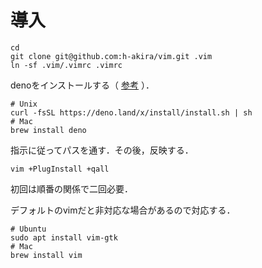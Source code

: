 # 導入
```
cd
git clone git@github.com:h-akira/vim.git .vim
ln -sf .vim/.vimrc .vimrc
```
denoをインストールする（
[参考](https://yoshixmk.github.io/deno-manual-ja/getting_started/installation.html)
）．
```
# Unix
curl -fsSL https://deno.land/x/install/install.sh | sh
# Mac
brew install deno
```
指示に従ってパスを通す．その後，反映する．
```
vim +PlugInstall +qall
```
初回は順番の関係で二回必要．

デフォルトのvimだと非対応な場合があるので対応する．
```
# Ubuntu
sudo apt install vim-gtk
# Mac
brew install vim
```


